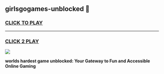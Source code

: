 
## girlsgogames-unblocked 👋
<h3>
<a href="https://premium.freeplayer.one?title=girlsgogames-unblocked&ref=14F">CLICK TO PLAY</a></h3>
<hr>

<h3>
<a href="https://premium.freeplayer.one?title=girlsgogames-unblocked&ref=14F">CLICK 2 PLAY</a>
  
</h3>

<a href="https://premium.freeplayer.one?title=girlsgogames-unblocked&ref=12F/"><img src="https://clearcache.store/games.png"></a>


**worlds hardest game unblocked: Your Gateway to Fun and Accessible Online Gaming**
